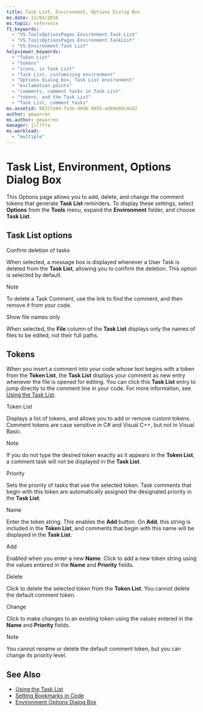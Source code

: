 ```yaml
---
title: Task List, Environment, Options Dialog Box
ms.date: 11/04/2016
ms.topic: reference
f1_keywords:
  - "VS.ToolsOptionsPages.Environment.Task_List"
  - "VS.ToolsOptionsPages.Environment.TaskList"
  - "VS.Environment.Task List"
helpviewer_keywords:
  - "Token List"
  - "tokens"
  - "icons, in Task List"
  - "Task List, customizing environment"
  - "Options dialog box, Task List environment"
  - "exclamation points"
  - "comments, comment tasks in Task List"
  - "tokens, and the Task List"
  - "Task List, comment tasks"
ms.assetid: 88327e04-fa3e-48db-995b-ad89e0dc4ed2
author: gewarren
ms.author: gewarren
manager: jillfra
ms.workload:
  - "multiple"
---
```

# Task List, Environment, Options Dialog Box

This Options page allows you to add, delete, and change the comment tokens that generate **Task List** reminders. To display these settings, select **Options** from the **Tools** menu, expand the **Environment** folder, and choose **Task List**.

## Task List options
 Confirm deletion of tasks

 When selected, a message box is displayed whenever a User Task is deleted from the **Task List**, allowing you to confirm the deletion. This option is selected by default.

> [!NOTE]
> To delete a Task Comment, use the link to find the comment, and then remove it from your code.


 Show file names only

 When selected, the **File** column of the **Task List** displays only the names of files to be edited, not their full paths.

## Tokens
 When you insert a comment into your code whose text begins with a token from the **Token List**, the **Task List** displays your comment as new entry whenever the file is opened for editing. You can click this **Task List** entry to jump directly to the comment line in your code. For more information, see [Using the Task List](../../ide/using-the-task-list.md).

 Token List

 Displays a list of tokens, and allows you to add or remove custom tokens. Comment tokens are case sensitive in C# and Visual C++, but not in Visual Basic.

> [!NOTE]
> If you do not type the desired token exactly as it appears in the **Token List**, a comment task will not be displayed in the **Task List**.


 Priority

 Sets the priority of tasks that use the selected token. Task comments that begin with this token are automatically assigned the designated priority in the **Task List**.

 Name

 Enter the token string. This enables the **Add** button. On **Add**, this string is included in the **Token List**, and comments that begin with this name will be displayed in the **Task List**.

 Add

 Enabled when you enter a new **Name**. Click to add a new token string using the values entered in the **Name** and **Priority** fields.

 Delete

 Click to delete the selected token from the **Token List**. You cannot delete the default comment token.

 Change

 Click to make changes to an existing token using the values entered in the **Name** and **Priority** fields.

> [!NOTE]
> You cannot rename or delete the default comment token, but you can change its priority level.


## See Also

- [Using the Task List](../../ide/using-the-task-list.md)
- [Setting Bookmarks in Code](../../ide/setting-bookmarks-in-code.md)
- [Environment Options Dialog Box](../../ide/reference/environment-options-dialog-box.md)